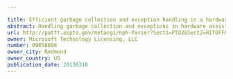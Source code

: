 ```yaml
---

title: Efficient garbage collection and exception handling in a hardware accelerated transactional memory system
abstract: Handling garbage collection and exceptions in hardware assisted transactions. Embodiments are practiced in a computing environment including a hardware assisted transaction system. A method includes beginning a hardware assisted transaction, raising an exception while in the hardware assisted transaction, including creating an exception object, determining that the transaction should be rolled back, and as a result of determining that the transaction should be rolled back, marshaling the exception object out of the hardware assisted transaction.
url: http://patft.uspto.gov/netacgi/nph-Parser?Sect1=PTO2&Sect2=HITOFF&p=1&u=%2Fnetahtml%2FPTO%2Fsearch-adv.htm&r=1&f=G&l=50&d=PALL&S1=09658880&OS=09658880&RS=09658880
owner: Microsoft Technology Licensing, LLC
number: 09658880
owner_city: Redmond
owner_country: US
publication_date: 20130318
---
```

